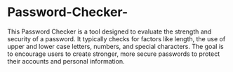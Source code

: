 # Password-Checker-
This Password Checker is a tool designed to evaluate the strength and security of a password.
It typically checks for factors like length, the use of upper and lower case letters, numbers, and special characters.
The goal is to encourage users to create stronger, more secure passwords to protect their accounts and personal information.
